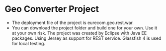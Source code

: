 Geo Converter Project
===
- The deployment file of the project is eurecom.geo.rest.war.
- You can download the project folder and build one for your own. Use it at your own risk. The project was created by Eclipse with Java EE packages. Using Jersey as support for REST service. Glassfish 4 is used for local testing.
